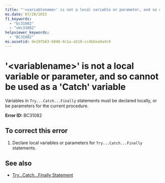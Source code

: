 ```yaml
---
title: "'<variablename>' is not a local variable or parameter, and so cannot be used as a 'Catch' variable"
ms.date: 07/20/2015
f1_keywords: 
  - "bc31082"
  - "vbc31082"
helpviewer_keywords: 
  - "BC31082"
ms.assetid: de197563-5848-4c1a-a519-cc4b5ea9a4c9
---
```

# '\<variablename>' is not a local variable or parameter, and so cannot be used as a 'Catch' variable
Variables in `Try...Catch...Finally` statements must be declared locally, or be parameters for the current procedure.  
  
 **Error ID:** BC31082  
  
## To correct this error  
  
1. Declare local variables or parameters for `Try...Catch...Finally` statements.  
  
## See also

- [Try...Catch...Finally Statement](../language-reference/statements/try-catch-finally-statement.md)
